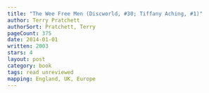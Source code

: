 ```yaml
---
title: "The Wee Free Men (Discworld, #30; Tiffany Aching, #1)"
author: Terry Pratchett
authorSort: Pratchett, Terry
pageCount: 375
date: 2014-01-01
written: 2003
stars: 4
layout: post
category: book
tags: read unreviewed
mapping: England, UK, Europe
---
```

